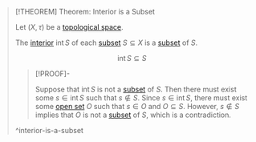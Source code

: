 >[!THEOREM] Theorem: Interior is a Subset
>
>Let $(X, \tau)$ be a [topological space](Topological%20Space.md).
>
>The [interior](Interior.md) $\operatorname{int} S$ of each [subset](../../../Set%20Theory/Subset.md) $S \subseteq X$ is a [subset](../../../Set%20Theory/Subset.md) of $S$.
>
>$$\operatorname{int} S \subseteq S$$
>
>>[!PROOF]-
>>
>>Suppose that $\operatorname{int} S$ is not a [subset](../../../Set%20Theory/Subset.md) of $S$. Then there must exist some $s \in \operatorname{int} S$ such that $s \notin S$. Since $s \in \operatorname{int} S$, there must exist some [open set](Open%20Sets/Open%20Subset.md) $O$ such that $s \in O$ and $O \subseteq S$. However, $s \notin S$ implies that $O$ is not a [subset](../../../Set%20Theory/Subset.md) of $S$, which is a contradiction.
>>
>
>^interior-is-a-subset
>